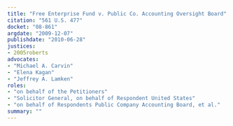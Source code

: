 ```yaml
---
title: "Free Enterprise Fund v. Public Co. Accounting Oversight Board"
citation: "561 U.S. 477"
docket: "08-861"
argdate: "2009-12-07"
publishdate: "2010-06-28"
justices:
- 2005roberts
advocates:
- "Michael A. Carvin"
- "Elena Kagan"
- "Jeffrey A. Lamken"
roles:
- "on behalf of the Petitioners"
- "Solicitor General, on behalf of Respondent United States"
- "on behalf of Respondents Public Company Accounting Board, et al."
summary: ""
---
```


